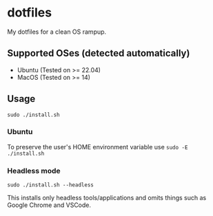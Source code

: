 # dotfiles
My dotfiles for a clean OS rampup.

## Supported OSes (detected automatically)

- Ubuntu (Tested on >= 22.04)
- MacOS (Tested on >= 14)

## Usage

`sudo ./install.sh`

### Ubuntu

To preserve the user's HOME environment variable use
`sudo -E ./install.sh`

### Headless mode

`sudo ./install.sh --headless`

This installs only headless tools/applications and omits things such as Google Chrome and VSCode.
